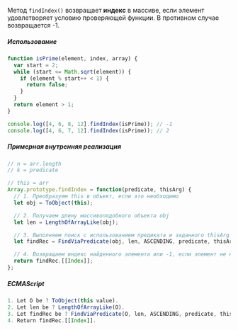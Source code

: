 Метод `findIndex()` возвращает **индекс** в массиве, если элемент удовлетворяет условию проверяющей функции. В противном случае возвращается -1.

##### Использование

```js
function isPrime(element, index, array) {
  var start = 2;
  while (start <= Math.sqrt(element)) {
    if (element % start++ < 1) {
      return false;
    }
  }
  return element > 1;
}

console.log([4, 6, 8, 12].findIndex(isPrime)); // -1
console.log([4, 6, 7, 12].findIndex(isPrime)); // 2
```

##### Примерная внутренняя реализация

```js
// n = arr.length
// k = predicate

// this = arr
Array.prototype.findIndex = function(predicate, thisArg) {
  // 1. Преобразуем this в объект, если это необходимо
  let obj = ToObject(this);

  // 2. Получаем длину массивоподобного объекта obj
  let len = LengthOfArrayLike(obj);

  // 3. Выполняем поиск с использованием предиката и заданного thisArg
  let findRec = FindViaPredicate(obj, len, ASCENDING, predicate, thisArg);

  // 4. Возвращаем индекс найденного элемента или -1, если элемент не найден
  return findRec.[[Index]];
};
```

##### ECMAScript

```js
1. Let O be ? ToObject(this value).
2. Let len be ? LengthOfArrayLike(O).
3. Let findRec be ? FindViaPredicate(O, len, ASCENDING, predicate, thisArg).
4. Return findRec.[[Index]].
```